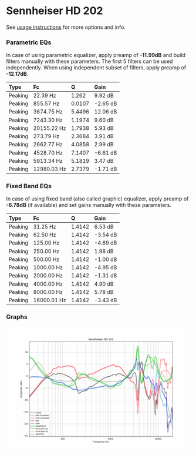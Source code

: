 # Sennheiser HD 202
See [usage instructions](https://github.com/jaakkopasanen/AutoEq#usage) for more options and info.

### Parametric EQs
In case of using parametric equalizer, apply preamp of **-11.99dB** and build filters manually
with these parameters. The first 5 filters can be used independently.
When using independent subset of filters, apply preamp of **-12.17dB**.

| Type    | Fc          |      Q | Gain     |
|:--------|:------------|:-------|:---------|
| Peaking | 22.39 Hz    | 1.262  | 9.92 dB  |
| Peaking | 855.57 Hz   | 0.0107 | -2.65 dB |
| Peaking | 3674.75 Hz  | 5.4496 | 12.06 dB |
| Peaking | 7243.30 Hz  | 1.1974 | 9.60 dB  |
| Peaking | 20155.22 Hz | 1.7938 | 5.93 dB  |
| Peaking | 273.79 Hz   | 2.3684 | 3.91 dB  |
| Peaking | 2662.77 Hz  | 4.0858 | 2.99 dB  |
| Peaking | 4528.70 Hz  | 7.1407 | -6.61 dB |
| Peaking | 5913.34 Hz  | 5.1819 | 3.47 dB  |
| Peaking | 12980.03 Hz | 2.7379 | -1.71 dB |

### Fixed Band EQs
In case of using fixed band (also called graphic) equalizer, apply preamp of **-6.78dB**
(if available) and set gains manually with these parameters.

| Type    | Fc          |      Q | Gain     |
|:--------|:------------|:-------|:---------|
| Peaking | 31.25 Hz    | 1.4142 | 6.53 dB  |
| Peaking | 62.50 Hz    | 1.4142 | -3.54 dB |
| Peaking | 125.00 Hz   | 1.4142 | -4.69 dB |
| Peaking | 250.00 Hz   | 1.4142 | 1.98 dB  |
| Peaking | 500.00 Hz   | 1.4142 | -1.00 dB |
| Peaking | 1000.00 Hz  | 1.4142 | -4.95 dB |
| Peaking | 2000.00 Hz  | 1.4142 | -1.31 dB |
| Peaking | 4000.00 Hz  | 1.4142 | 4.90 dB  |
| Peaking | 8000.00 Hz  | 1.4142 | 5.78 dB  |
| Peaking | 16000.01 Hz | 1.4142 | -3.43 dB |

### Graphs
![](./Sennheiser%20HD%20202.png)